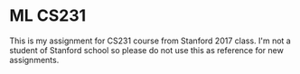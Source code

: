# ML CS231

This is my assignment for CS231 course from Stanford 2017 class. I'm not a student of Stanford school so please do not use this as reference for new assignments.